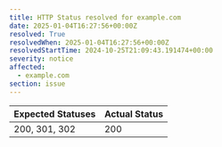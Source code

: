 ```yaml
---
title: HTTP Status resolved for example.com
date: 2025-01-04T16:27:56+00:00Z
resolved: True
resolvedWhen: 2025-01-04T16:27:56+00:00Z
resolvedStartTime: 2024-10-25T21:09:43.191474+00:00
severity: notice
affected:
  - example.com
section: issue
---
```


| Expected Statuses | Actual Status  |
|-------------------|----------------|
| 200, 301, 302 | 200 |
